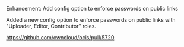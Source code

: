 Enhancement: Add config option to enforce passwords on public links

Added a new config option to enforce passwords on public links with "Uploader, Editor, Contributor" roles.

https://github.com/owncloud/ocis/pull/5720
